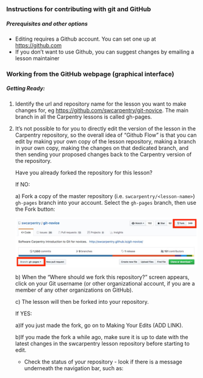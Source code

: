 ### Instructions for contributing with git and GitHub

##### Prerequisites and other options
- Editing requires a Github account. You can set one up at https://github.com
- If you don’t want to use Github, you can suggest changes by emailing a lesson maintainer

### Working from the GitHub webpage (graphical interface) 

##### Getting Ready:

1. Identify the url and repository name for the lesson you want to make changes for, eg https://github.com/swcarpentry/git-novice. The main branch in all the Carpentry lessons is called gh-pages. 
2. It’s not possible to for you to directly edit the version of the lesson in the Carpentry repository, so the overall idea of “Github Flow” is that you can edit by making your own copy of the lesson repository, making a branch in your own copy, making the changes on that dedicated branch, and then sending your proposed changes back to the Carpentry version of the repository.

    Have you already forked the repository for this lesson?

    If NO:

    a) Fork a copy of the master repository (i.e. ```swcarpentry/<lesson-name>```) ```gh-pages``` branch into your account. Select the ```gh-pages``` branch, then use the Fork button:
    
    ![1_gh_pages_button](images/1_gh_pages_button.PNG)

      b) When the “Where should we fork this repository?” screen appears, click on your Git username (or other organizational account, if you are a member of any other organizations on GitHub).

      c) The lesson will then be forked into your repository.

    If YES: 

    a)If you just made the fork, go on to Making Your Edits (ADD LINK).
    
    b)If you made the fork a while ago, make sure it is up to date with the latest changes in the swcarpentry lesson repository before starting to edit.
    
     - Check the status of your repository - look if there is a message underneath the navigation bar, such as:
